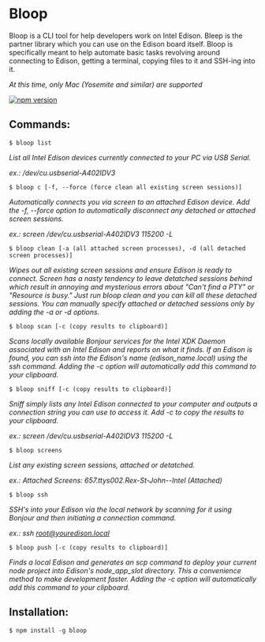 # Bloop
Bloop is a CLI tool for help developers work on Intel Edison. Bleep is the partner library which you can use on the Edison board itself. Bloop is specifically meant to help automate basic tasks revolving around connecting to Edison, getting a terminal, copying files to it and SSH-ing into it.

*At this time, only Mac (Yosemite and similar) are supported*

[![npm version](https://badge.fury.io/js/bloop.svg)](http://badge.fury.io/js/bloop)

## Commands:

`$ bloop list`

*List all Intel Edison devices currently connected to your PC via USB Serial.*

*ex.: /dev/cu.usbserial-A402IDV3*

`$ bloop c [-f, --force (force clean all existing screen sessions)]`

*Automatically connects you via screen to an attached Edison device. Add the -f, --force option to automatically disconnect any detached or attached screen sessions.*

*ex.: screen /dev/cu.usbserial-A402IDV3 115200 -L*

`$ bloop clean [-a (all attached screen processes), -d (all detached screen processes)]`

*Wipes out all existing screen sessions and ensure Edison is ready to connect. Screen has a nasty tendency to leave detatched sessions behind which result in annoying and mysterious errors about "Can't find a PTY" or "Resource is busy." Just run bloop clean and you can kill all these detached sessions. You can manually specify attached or detached sessions only by adding the -a or -d options.*

`$ bloop scan [-c (copy results to clipboard)]`

*Scans locally available Bonjour services for the Intel XDK Daemon associated with an Intel Edison and reports on what it finds. If an Edison is found, you can ssh into the
Edison's name (edison_name.local) using the ssh command. Adding the -c option will automatically add this command to your clipboard.*

`$ bloop sniff [-c (copy results to clipboard)]`

*Sniff simply lists any Intel Edison connected to your computer and outputs a connection
string you can use to access it. Add -c to copy the results to your clipboard.*

*ex.: screen /dev/cu.usbserial-A402IDV3 115200 -L*

`$ bloop screens`

*List any existing screen sessions, attached or detatched.*

*ex.: Attached Screens: 	657.ttys002.Rex-St-John--Intel	(Attached)*

`$ bloop ssh`

*SSH's into your Edison via the local network by scanning for it using Bonjour and then initiating a connection command.*

*ex.: ssh root@youredison.local*

`$ bloop push [-c (copy results to clipboard)]`

*Finds a local Edison and generates an scp command to deploy your current node project into Edison's node_app_slot directory. This a convenience method to make development faster. Adding the -c option will automatically add this command to your clipboard.*

## Installation:

`$ npm install -g bloop`

